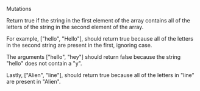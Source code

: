 Mutations 

Return true if the string in the first element of 
the array contains all of the letters of the string 
in the second element of the array.

For example, ["hello", "Hello"], should return true 
because all of the letters in the second string are 
present in the first, ignoring case.

The arguments ["hello", "hey"] should return false 
because the string "hello" does not contain a "y".

Lastly, ["Alien", "line"], should return true because 
all of the letters in "line" are present in "Alien".